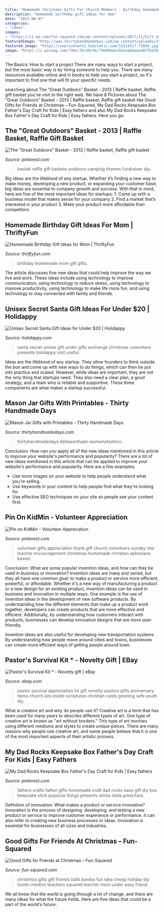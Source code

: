 ```yaml
---
title: "Homemade Christmas Gifts For Church Members : Birthday Homemade Mom Gift Gifts"
description: "Homemade birthday gift ideas for mom"
date: "2023-06-07"
categories:
- "ideas"
images:
- "https://i1.wp.com/fun-squared.com/wp-content/uploads/2017/11/Gift-Idea-for-Friends-on-I-Heart-Naptime.jpg?resize=800%2C1150&amp;ssl=1"
featuredImage: "http://www.thirtyhandmadedays.com/wp-content/uploads/2016/09/minutemaid10.png"
featured_image: "https://usercontent2.hubstatic.com/13213517_f1024.jpg"
image: "https://i.pinimg.com/736x/79/e9/9e/79e99eeec8dceebbaae48ffbaf676abf--basket-raffle-oak-street.jpg"
---
```



The Basics: How to start a project
There are many ways to start a project, but the most basic way is by hiring someone to help you. There are many resources available online and in books to help you start a project, so it's important to find one that will fit your specific needs.

	

		
searching about The &quot;Great Outdoors&quot; Basket - 2013 | Raffle basket, Raffle gift basket you've visit to the right web. We have 8 Pictures about The &quot;Great Outdoors&quot; Basket - 2013 | Raffle basket, Raffle gift basket like Good Gifts for Friends at Christmas – Fun-Squared, My Dad Rocks Keepsake Box Father&#039;s Day Craft for Kids | Easy fathers and also My Dad Rocks Keepsake Box Father&#039;s Day Craft for Kids | Easy fathers. Here you go:
		
    
## The &quot;Great Outdoors&quot; Basket - 2013 | Raffle Basket, Raffle Gift Basket

<img loading=lazy src="https://i.pinimg.com/736x/79/e9/9e/79e99eeec8dceebbaae48ffbaf676abf--basket-raffle-oak-street.jpg" onerror="this.onerror=null;this.src='https://tse3.mm.bing.net/th?id=OIP.zRTbQA1ZanSB15REDeDBAwHaJ3&amp;pid=15.1';" alt="The &quot;Great Outdoors&quot; Basket - 2013 | Raffle basket, Raffle gift basket">

_Source: pinterest.com_

>basket raffle gift baskets outdoors camping themes fundraiser diy. 

	

Big ideas are the lifeblood of any startup. Whether it’s finding a new way to make money, developing a new product, or expanding your customer base, big ideas are essential to company growth and success. With that in mind, here are five of the most important ideas for startups: 1. Come up with a business model that makes sense for your company 2. Find a market that’s interested in your product 3. Make your product more affordable than competitors 
    
## Homemade Birthday Gift Ideas For Mom | ThriftyFun

<img loading=lazy src="https://img.thrfun.com/img/077/859/homemade_birthday_gift_l1.jpg" onerror="this.onerror=null;this.src='https://tse2.mm.bing.net/th?id=OIP.xJNsyXNyxW2xME-0DVO4ewHaLI&amp;pid=15.1';" alt="Homemade Birthday Gift Ideas for Mom | ThriftyFun">

_Source: thriftyfun.com_

>birthday homemade mom gift gifts. 

	

The article discusses five new ideas that could help improve the way we live and work. These ideas include using technology to improve communication, using technology to reduce stress, using technology to improve productivity, using technology to make life more fun, and using technology to stay connected with family and friends.

    
## Unisex Secret Santa Gift Ideas For Under $20 | Holidappy

<img loading=lazy src="https://usercontent2.hubstatic.com/13213517_f1024.jpg" onerror="this.onerror=null;this.src='https://tse4.mm.bing.net/th?id=OIP.CWnXoCpYVyOcsau7ls1vSQHaE7&amp;pid=15.1';" alt="Unisex Secret Santa Gift Ideas for Under $20 | Holidappy">

_Source: holidappy.com_

>santa secret unisex gift under gifts exchange christmas coworkers presents holidappy visit useful. 

	

Ideas are the lifeblood of any startup. They allow founders to think outside the box and come up with new ways to do things, which can then be put into practice and scaled. However, while ideas are important, they are not the only thing that startups need. They also need a clear plan, a good strategy, and a team who is reliable and supportive. These three components are what makes a startup successful.

    
## Mason Jar Gifts With Printables - Thirty Handmade Days

<img loading=lazy src="http://www.thirtyhandmadedays.com/wp-content/uploads/2016/09/minutemaid10.png" onerror="this.onerror=null;this.src='https://tse4.mm.bing.net/th?id=OIP.hpv9RImh13XWtd6mrzxaLwHaKj&amp;pid=15.1';" alt="Mason Jar Gifts with Printables - Thirty Handmade Days">

_Source: thirtyhandmadedays.com_

>thirtyhandmadedays dellawerthaen womensfashion. 

	

Conclusion: How can you apply all of the new ideas mentioned in this article to improve your website's performance and popularity?
There are a lot of new ideas mentioned in this article that can be applied to improve your website's performance and popularity. Here are a few examples: 
- Use more images on your website to help people understand what you're selling. 
- Use keywords in your content to help people find what they're looking for. 
- Use effective SEO techniques on your site so people see your content first.

    
## Pin On KidMin - Volunteer Appreciation

<img loading=lazy src="https://i.pinimg.com/originals/59/e3/98/59e3986d40da8e4dfe78c6a719e6f5a7.jpg" onerror="this.onerror=null;this.src='https://tse4.mm.bing.net/th?id=OIP.rMh1o3Bgf4M43bI-mzYAKgHaJ8&amp;pid=15.1';" alt="Pin on KidMin - Volunteer Appreciation">

_Source: pinterest.com_

>volunteer gifts appreciation thank gift church volunteers sunday vbs teacher encouragement christmas homemade christian ephesians based. 

	

Conclusion: What are some popular invention ideas, and how can they be used in business or innovation?
Invention ideas are many and varied, but they all have one common goal: to make a product or service more efficient, powerful, or affordable. Whether it's a new way of manufacturing a product or a new design for an existing product, invention ideas can be used in business and innovation in multiple ways.
One example is the use of invention ideas in the development of new software products. By understanding how the different elements that make up a product work together, developers can create products that are more effective and efficient. Additionally, by understanding how customers interact with products, businesses can develop innovative designs that are more user-friendly.

Invention ideas are also useful for developing new transportation systems. By understanding how people move around cities and towns, businesses can create more efficient ways of getting people around town.

    
## Pastor&#039;s Survival Kit * - Novelty Gift | EBay

<img loading=lazy src="http://i.ebayimg.com/images/i/310367984926-0-1/s-l1000.jpg" onerror="this.onerror=null;this.src='https://tse4.mm.bing.net/th?id=OIP.-HAk8sSUoEO2X1wwSLPHkAHaLp&amp;pid=15.1';" alt="Pastor&#039;s Survival Kit * - Novelty gift | eBay">

_Source: ebay.com_

>pastor survival appreciation kit gift novelty pastors gifts anniversary items church kits inside scriptures christian cards greeting wife youth diy. 

	

What is creative art and why do people use it?
Creative art is a term that has been used for many years to describe different types of art. One type of creative art is known as "art without borders." This type of art involves using different mediums and styles to create unique pieces. There are many reasons why people use creative art, and some people believe that it is one of the most important aspects of their artistic process.

    
## My Dad Rocks Keepsake Box Father&#039;s Day Craft For Kids | Easy Fathers

<img loading=lazy src="https://i.pinimg.com/originals/6c/ad/8e/6cad8ebee231903f68e6b090af790624.jpg" onerror="this.onerror=null;this.src='https://tse1.mm.bing.net/th?id=OIP.xiRD_ZTLA7C1rWK_-MB6wQHaKD&amp;pid=15.1';" alt="My Dad Rocks Keepsake Box Father&#039;s Day Craft for Kids | Easy fathers">

_Source: pinterest.com_

>fathers crafts father gifts homemade craft dad rocks easy gift diy box keepsake stick popsicle things presents sticks dads preschool. 

	

Definition of innovation: What makes a product or service innovative?
Innovation is the process of designing, developing, and testing a new product or service to improve customer experience or performance. It can also refer to creating new business processes or ideas. Innovation is essential for businesses of all sizes and industries.

    
## Good Gifts For Friends At Christmas – Fun-Squared

<img loading=lazy src="https://i1.wp.com/fun-squared.com/wp-content/uploads/2017/11/Gift-Idea-for-Friends-on-I-Heart-Naptime.jpg?resize=800%2C1150&amp;ssl=1" onerror="this.onerror=null;this.src='https://tse1.mm.bing.net/th?id=OIP.cgVUsjjoGt1xXTlyoCJE1QHaKp&amp;pid=15.1';" alt="Good Gifts for Friends at Christmas – Fun-Squared">

_Source: fun-squared.com_

>christmas gifts gift friends bath bombs fun idea cheap holiday diy bomb creative teachers squared teacher mom under easy friend. 

	

We all know that the world is going through a lot of change, and there are many ideas for what the future holds. Here are five ideas that could be a part of the world's future.

